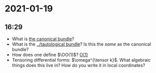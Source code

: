 # 2021-01-19

## 16:29

- What is [the canonical bundle](../canonical%20bundle.md)?
- What is the [../tautological bundle](../tautological%20bundle.md)?
 	 Is this the *same* as the canonical bundle?
- How does one define $\OO(1)$? [O(1)](../O(D)%20for%20D%20a%20divisor.md)
- Tensoring differential forms: $\omega^{\tensor k}$.
  What algebraic things does this live in? How do you write it in local coordinates?
